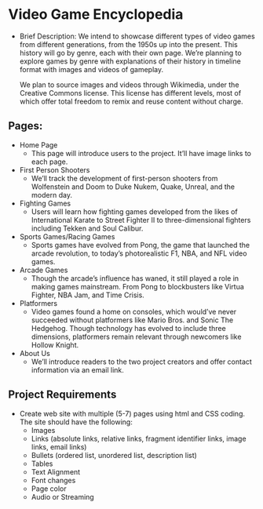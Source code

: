# Video Game Encyclopedia

- Brief Description:
  We intend to showcase different types of video games from different generations, from the 1950s up into the present. This history will go by genre, each with their own page.
  We’re planning to explore games by genre with explanations of their history in timeline format with images and videos of gameplay.

  We plan to source images and videos through Wikimedia, under the Creative Commons license. This license has different levels, most of which offer total freedom to remix and reuse content without charge.

## Pages:

- Home Page
  - This page will introduce users to the project. It’ll have image links to each page.
- First Person Shooters
  - We’ll track the development of first-person shooters from Wolfenstein and Doom to Duke Nukem, Quake, Unreal, and the modern day.
- Fighting Games
  - Users will learn how fighting games developed from the likes of International Karate to Street Fighter II to three-dimensional fighters including Tekken and Soul Calibur.
- Sports Games/Racing Games
  - Sports games have evolved from Pong, the game that launched the arcade revolution, to today’s photorealistic F1, NBA, and NFL video games.
- Arcade Games
  - Though the arcade’s influence has waned, it still played a role in making games mainstream. From Pong to blockbusters like Virtua Fighter, NBA Jam, and Time Crisis.
- Platformers
  - Video games found a home on consoles, which would’ve never succeeded without platformers like Mario Bros. and Sonic The Hedgehog. Though technology has evolved to include three dimensions, platformers remain relevant through newcomers like Hollow Knight.
- About Us
  - We’ll introduce readers to the two project creators and offer contact information via an email link.

## Project Requirements

- Create web site with multiple (5-7) pages using html and CSS coding. The site should have the following:
  - Images
  - Links (absolute links, relative links, fragment identifier links, image links, email links)
  - Bullets (ordered list, unordered list, description list)
  - Tables
  - Text Alignment
  - Font changes
  - Page color
  - Audio or Streaming
